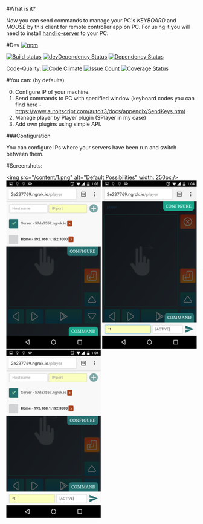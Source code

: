 #What is it?

Now you can send commands to manage your PC's *KEYBOARD* and *MOUSE* by this client for remote controller app on PC. 
For using it you will need to install [handlio-server](https://github.com/handlio/handlio-server) to your PC.

#Dev [![npm](https://img.shields.io/npm/l/express.svg?style=flat-square)]()

[![Build status](https://ci.appveyor.com/api/projects/status/wbm347n7ccibumy2/branch/master?svg=true)](https://ci.appveyor.com/project/VanDalkvist/handlio-client/branch/master)
[![devDependency Status](https://david-dm.org/handlio/handlio-client/dev-status.svg)](https://david-dm.org/handlio/handlio-client#info=devDependencies)
[![Dependency Status](https://www.versioneye.com/user/projects/570f9d34fcd19a0045440fa5/badge.svg?style=flat)](https://www.versioneye.com/user/projects/570f9d34fcd19a0045440fa5)

Code-Quality: [![Code Climate](https://codeclimate.com/github/handlio/handlio-client/badges/gpa.svg)](https://codeclimate.com/github/handlio/handlio-client)
[![Issue Count](https://codeclimate.com/github/handlio/handlio-client/badges/issue_count.svg)](https://codeclimate.com/github/handlio/handlio-client)
[![Coverage Status](https://coveralls.io/repos/github/handlio/handlio-client/badge.svg?branch=master)](https://coveralls.io/github/handlio/handlio-client?branch=master)

#You can: (by defaults)

0. Configure IP of your machine.
1. Send commands to PC with specified window (keyboard codes you can find here - https://www.autoitscript.com/autoit3/docs/appendix/SendKeys.htm)
2. Manage player by Player plugin (SPlayer in my case)
3. Add own plugins using simple API.

###Configuration

You can configure IPs where your servers have been run and switch between them.

#Screenshots:

<img src="/content/1.png" alt="Default Possibilities" width: 250px;/>
<img src="/content/2.png" alt="Server Configuration" style="width: 250px;"/>
<img src="/content/3.png" alt="Send commands" style="width: 250px;"/>
<img src="/content/4.png" alt="Opened configuration and send command dialogs" style="width: 250px;"/>
